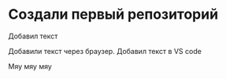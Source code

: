 # Создали первый репозиторий

Добавил текст

Добавили текст через браузер. Добавил текст в VS code

Мяу мяу мяу